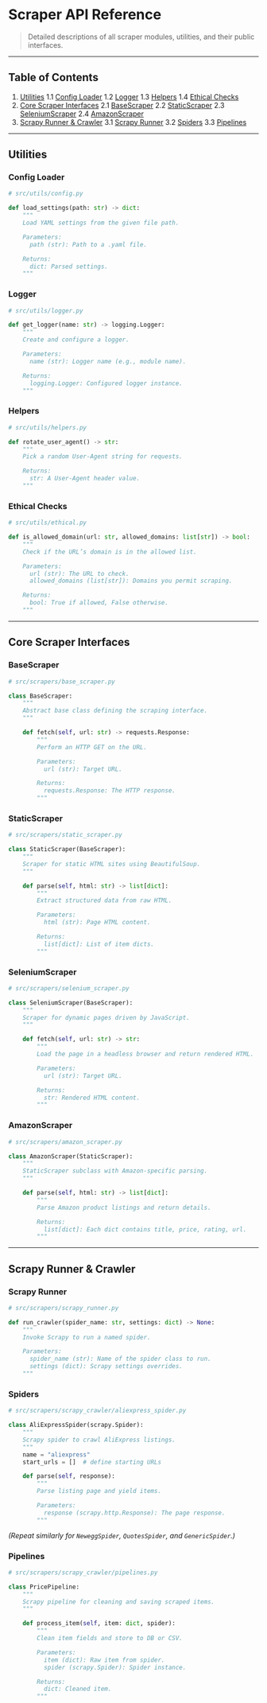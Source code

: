 # Scraper API Reference

> Detailed descriptions of all scraper modules, utilities, and their public interfaces.

---

## Table of Contents

1. [Utilities](#utilities)
   1.1 [Config Loader](#config-loader)
   1.2 [Logger](#logger)
   1.3 [Helpers](#helpers)
   1.4 [Ethical Checks](#ethical-checks)
2. [Core Scraper Interfaces](#core-scraper-interfaces)
   2.1 [BaseScraper](#basescraper)
   2.2 [StaticScraper](#staticscraper)
   2.3 [SeleniumScraper](#seleniumscraper)
   2.4 [AmazonScraper](#amazonscraper)
3. [Scrapy Runner & Crawler](#scrapy-runner--crawler)
   3.1 [Scrapy Runner](#scrapy-runner)
   3.2 [Spiders](#spiders)
   3.3 [Pipelines](#pipelines)

---

## Utilities

### Config Loader

```python
# src/utils/config.py

def load_settings(path: str) -> dict:
    """
    Load YAML settings from the given file path.

    Parameters:
      path (str): Path to a .yaml file.

    Returns:
      dict: Parsed settings.
    """
```

### Logger

```python
# src/utils/logger.py

def get_logger(name: str) -> logging.Logger:
    """
    Create and configure a logger.

    Parameters:
      name (str): Logger name (e.g., module name).

    Returns:
      logging.Logger: Configured logger instance.
    """
```

### Helpers

```python
# src/utils/helpers.py

def rotate_user_agent() -> str:
    """
    Pick a random User-Agent string for requests.

    Returns:
      str: A User-Agent header value.
    """
```

### Ethical Checks

```python
# src/utils/ethical.py

def is_allowed_domain(url: str, allowed_domains: list[str]) -> bool:
    """
    Check if the URL’s domain is in the allowed list.

    Parameters:
      url (str): The URL to check.
      allowed_domains (list[str]): Domains you permit scraping.

    Returns:
      bool: True if allowed, False otherwise.
    """
```

---

## Core Scraper Interfaces

### BaseScraper

```python
# src/scrapers/base_scraper.py

class BaseScraper:
    """
    Abstract base class defining the scraping interface.
    """

    def fetch(self, url: str) -> requests.Response:
        """
        Perform an HTTP GET on the URL.

        Parameters:
          url (str): Target URL.

        Returns:
          requests.Response: The HTTP response.
        """
```

### StaticScraper

```python
# src/scrapers/static_scraper.py

class StaticScraper(BaseScraper):
    """
    Scraper for static HTML sites using BeautifulSoup.
    """

    def parse(self, html: str) -> list[dict]:
        """
        Extract structured data from raw HTML.

        Parameters:
          html (str): Page HTML content.

        Returns:
          list[dict]: List of item dicts.
        """
```

### SeleniumScraper

```python
# src/scrapers/selenium_scraper.py

class SeleniumScraper(BaseScraper):
    """
    Scraper for dynamic pages driven by JavaScript.
    """

    def fetch(self, url: str) -> str:
        """
        Load the page in a headless browser and return rendered HTML.

        Parameters:
          url (str): Target URL.

        Returns:
          str: Rendered HTML content.
        """
```

### AmazonScraper

```python
# src/scrapers/amazon_scraper.py

class AmazonScraper(StaticScraper):
    """
    StaticScraper subclass with Amazon-specific parsing.
    """

    def parse(self, html: str) -> list[dict]:
        """
        Parse Amazon product listings and return details.

        Returns:
          list[dict]: Each dict contains title, price, rating, url.
        """
```

---

## Scrapy Runner & Crawler

### Scrapy Runner

```python
# src/scrapers/scrapy_runner.py

def run_crawler(spider_name: str, settings: dict) -> None:
    """
    Invoke Scrapy to run a named spider.

    Parameters:
      spider_name (str): Name of the spider class to run.
      settings (dict): Scrapy settings overrides.
    """
```

### Spiders

```python
# src/scrapers/scrapy_crawler/aliexpress_spider.py

class AliExpressSpider(scrapy.Spider):
    """
    Scrapy spider to crawl AliExpress listings.
    """
    name = "aliexpress"
    start_urls = []  # define starting URLs

    def parse(self, response):
        """
        Parse listing page and yield items.

        Parameters:
          response (scrapy.http.Response): The page response.
        """
```

*(Repeat similarly for `NeweggSpider`, `QuotesSpider`, and `GenericSpider`.)*

### Pipelines

```python
# src/scrapers/scrapy_crawler/pipelines.py

class PricePipeline:
    """
    Scrapy pipeline for cleaning and saving scraped items.
    """

    def process_item(self, item: dict, spider):
        """
        Clean item fields and store to DB or CSV.

        Parameters:
          item (dict): Raw item from spider.
          spider (scrapy.Spider): Spider instance.

        Returns:
          dict: Cleaned item.
        """
```

